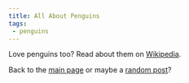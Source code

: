 ```yaml
---
title: All About Penguins 
tags: 
 - penguins
---
```


Love penguins too? Read about them on [Wikipedia](https://en.wikipedia.org/wiki/Penguin).  

Back to the [main page](/) or maybe a [random post](/random)? 